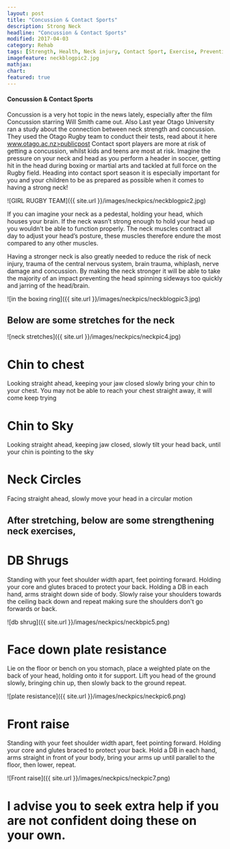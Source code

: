 ```yaml
---
layout: post
title: "Concussion & Contact Sports"
description: Strong Neck
headline: "Concussion & Contact Sports"
modified: 2017-04-03
category: Rehab
tags: [Strength, Health, Neck injury, Contact Sport, Exercise, Prevention of Brain Trauma, Concussion]
imagefeature: neckblogpic2.jpg
mathjax: 
chart:
featured: true
---
```


<style>



</style>

#### Concussion & Contact Sports
 
Concussion is a very hot topic in the news lately, especially after the film Concussion starring Will Smith came out. Also Last year Otago University ran a study about the connection between neck strength and concussion. They used the Otago Rugby team to conduct their tests, read about it here www.otago.ac.nz>publicpost 
Contact sport players are more at risk of getting a concussion, whilst kids and teens are most at risk. Imagine the pressure on your neck and head as you perform a header in soccer, getting hit in the head during boxing or martial arts and tackled at full force on the Rugby field.
Heading into contact sport season it is especially important for you and your children to be as prepared as possible when it comes to having a strong neck!

![GIRL RUGBY TEAM]({{ site.url }}/images/neckpics/neckblogpic2.jpg) 

If you can imagine your neck as a pedestal, holding your head, which houses your brain. If the neck wasn’t strong enough to hold your head up you wouldn’t be able to function properly. The neck muscles contract all day to adjust your head’s posture, these muscles therefore endure the most compared to any other muscles.

Having a stronger neck is also greatly needed to reduce the risk of neck injury, trauma of the central nervous system, brain trauma, whiplash, nerve damage and concussion. By making the neck stronger it will be able to take the majority of an impact preventing the head spinning sideways too quickly and jarring of the head/brain.

![in the boxing ring]({{ site.url }}/images/neckpics/neckblogpic3.jpg)

## Below are some stretches for the neck

![neck stretches]({{ site.url }}/images/neckpics/neckpic4.jpg)

# Chin to chest
Looking straight ahead, keeping your jaw closed slowly bring your chin to your chest. You may not be able to reach your chest straight away, it will come keep trying
    
# Chin to Sky
Looking straight ahead, keeping jaw closed, slowly tilt your head back, until your chin is pointing to the sky

# Neck Circles
Facing straight ahead, slowly move your head in a circular motion

## After stretching, below are some strengthening neck exercises,


# DB Shrugs
Standing with your feet shoulder width apart, feet pointing forward. Holding your core and glutes braced to protect your back. Holding a DB in each hand, arms straight down side of body.
Slowly raise your shoulders towards the ceiling back down and repeat making sure the shoulders don't go forwards or back.

![db shrug]({{ site.url }}/images/neckpics/neckbpic5.png)

# Face down plate resistance
Lie on the floor or bench on you stomach, place a weighted plate on the back of your head, holding onto it for support. Lift you head of the ground slowly, bringing chin up, then slowly back to the ground repeat.

![plate resistance]({{ site.url }}/images/neckpics/neckpic6.png)

# Front raise
Standing with your feet shoulder width apart, feet pointing forward. Holding your core and glutes braced to protect your back. Hold a DB in each hand, arms straight in front of your body, bring your arms up until parallel to the floor, then lower, repeat.

![Front raise]({{ site.url }}/images/neckpics/neckpic7.png)

# I advise you to seek extra help if you are not confident doing these on your own.


